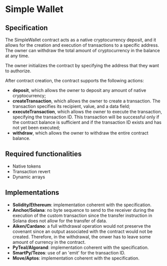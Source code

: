 # Simple Wallet

## Specification

The SimpleWallet contract acts as a native cryptocurrency deposit, and it allows for the creation and execution of transactions to a specific address. 
The owner can withdraw the total amount of cryptocurrency in the balance at any time.

The owner initializes the contract by specifying the address that they want to authorize. 

After contract creation, the contract supports the following actions:
- **deposit**, which allows the owner to deposit any amount of native cryptocurrency; 
- **createTransaction**, which allows the owner to create a transaction. The transaction specifies its recipient, value, and a data field;
- **executeTransaction**, which allows the owner to execute the transaction, specifying the transaction ID. This transaction will be successful only if the contract balance is sufficient and if the transaction ID exists and has not yet been executed; 
- **withdraw**, which allows the owner to withdraw the entire contract balance.

## Required functionalities

- Native tokens
- Transaction revert
- Dynamic arrays

## Implementations

- **Solidity/Ethereum**: implementation coherent with the specification.
- **Anchor/Solana**: no byte sequence to send to the receiver during the execution of the custom transaction since the transfer instruction in Solana does not allow for the transfer of data.
- **Aiken/Cardano**: a full withdrawal operation would not preserve the covenant since an output associated with the contract would not be created. Therefore, in the withdrawal, the onwer has to leave some amount of currency in the contract.
- **PyTeal/Algorand**: implementation coherent with the specification.
- **SmartPy/Tezos**: use of an 'emit' for the transaction ID.
- **Move/Aptos**: implementation coherent with the specification.
